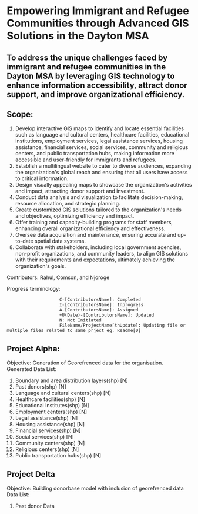 # Empowering Immigrant and Refugee Communities through Advanced GIS Solutions in the Dayton MSA

## To address the unique challenges faced by immigrant and refugee communities in the Dayton MSA by leveraging GIS technology to enhance information accessibility, attract donor support, and improve organizational efficiency.

## Scope:
1.	Develop interactive GIS maps to identify and locate essential facilities such as language and cultural centers, healthcare facilities, educational institutions, employment services, legal assistance services, housing assistance, financial services, social services, community and religious centers, and public transportation hubs, making information more accessible and user-friendly for immigrants and refugees.
2.	Establish a multilingual website to cater to diverse audiences, expanding the organization's global reach and ensuring that all users have access to critical information.
3.	Design visually appealing maps to showcase the organization's activities and impact, attracting donor support and investment.
4.	Conduct data analysis and visualization to facilitate decision-making, resource allocation, and strategic planning.
5.	Create customized GIS solutions tailored to the organization's needs and objectives, optimizing efficiency and impact.
6.	Offer training and capacity-building programs for staff members, enhancing overall organizational efficiency and effectiveness.
7.	Oversee data acquisition and maintenance, ensuring accurate and up-to-date spatial data systems.
8.	Collaborate with stakeholders, including local government agencies, non-profit organizations, and community leaders, to align GIS solutions with their requirements and expectations, ultimately achieving the organization's goals.

Contributors: Rahul, Comson, and Njoroge

Progress terminology:<br>
```
                    C-[ContributorsName]: Completed
                    I-[ContributorsName]: Inprogress
                    A-[ContributorsName]: Assigned
                    +U(Date)-[ContributorsName]: Updated
                    N: Not Initiated
                    FileName/ProjectName[thUpdate]: Updating file or multiple files related to same prject eg. Readme[0]
```
## Project Alpha:
Objective: Generation of Georefrenced data for the organisation.<br>
Generated Data List:
1. Boundary and area distribution layers(shp) [N]
2. Past donors(shp) [N]
3. Language and cultural centers(shp) [N]
4. Healthcare facilities(shp) [N]
5. Educational Institutes(shp) [N]
6. Employment centers(shp) [N]
7. Legal assistance(shp) [N]
8. Housing assistance(shp) [N]
9. Financial services(shp) [N]
10. Social services(shp) [N]
11. Community centers(shp) [N]
12. Religious centers(shp) [N]
13. Public transportation hubs(shp) [N]

## Project Delta
Objective: Building donorbase model with inclusion of georefrenced data
Data List:
1. Past donor Data
